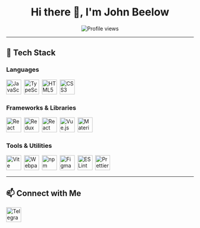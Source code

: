 <h1 align="center">Hi there 👋, I'm John Beelow</h1>

<p align="center">
   <img src="https://komarev.com/ghpvc/?username=johnbeelow&color=blueviolet&style=flat-square" alt="Profile views"/>
</p>

---

## 🚀 Tech Stack

### **Languages**  
<p align="left">
   <img src="https://cdn.jsdelivr.net/gh/devicons/devicon/icons/javascript/javascript-original.svg" title="JavaScript" width="40" height="40" />&nbsp;
   <img src="https://cdn.jsdelivr.net/gh/devicons/devicon/icons/typescript/typescript-original.svg" title="TypeScript" width="40" height="40" />&nbsp;
   <img src="https://cdn.jsdelivr.net/gh/devicons/devicon/icons/html5/html5-original-wordmark.svg" title="HTML5" width="40" height="40"/>&nbsp;
   <img src="https://cdn.jsdelivr.net/gh/devicons/devicon/icons/css3/css3-original-wordmark.svg" title="CSS3" width="40" height="40"/>&nbsp;
</p>

### **Frameworks & Libraries**  
<p align="left">
   <img src="https://cdn.jsdelivr.net/gh/devicons/devicon/icons/react/react-original-wordmark.svg" title="React" width="40" height="40" />&nbsp;
   <img src="https://cdn.jsdelivr.net/gh/devicons/devicon/icons/redux/redux-original.svg" title="Redux" width="40" height="40"/>&nbsp;
   <img src="https://reactrouter.com/_brand/React%20Router%20Brand%20Assets/React%20Router%20Logo/Dark.svg" title="React Router" width="40" height="40" />&nbsp;
   <img src="https://cdn.jsdelivr.net/gh/devicons/devicon/icons/vuejs/vuejs-original.svg" title="Vue.js" width="40" height="40" />&nbsp;
   <img src="https://media.zeemly.com/zeemly/product/material-ui.png" title="Material UI" width="40" height="40" />&nbsp;
</p>

### **Tools & Utilities**
<p align="left">
   <img src="https://vitejs.dev/logo.svg" title="Vite" width="40" height="40"/>&nbsp;
   <img src="https://brandeps.com/icon-download/W/Webpack-icon-vector-02.svg" title="Webpack" width="40" height="40"/>&nbsp;
   <img src="https://cdn.jsdelivr.net/gh/devicons/devicon/icons/npm/npm-original-wordmark.svg" title="npm" width="40" height="40"/>&nbsp;
   <img src="https://cdn.jsdelivr.net/gh/devicons/devicon/icons/figma/figma-original.svg" title="Figma" width="40" height="40"/>&nbsp;
   <img src="https://brandeps.com/icon-download/E/Eslint-icon-vector-02.svg" title="ESLint" width="40" height="40"/>&nbsp;
   <img src="https://brandeps.com/icon-download/P/Prettier-icon-vector-02.svg" title="Prettier" width="40" height="40"/>&nbsp;
</p>

---

## 📫 Connect with Me

<p align="left">
   <a href="https://t.me/johnbeelow" target="blank">
      <img src="https://brandeps.com/logo-download/T/Telegram-logo-vector-01.svg" title="Telegram" width="40" height="40" />
   </a>
</p>
